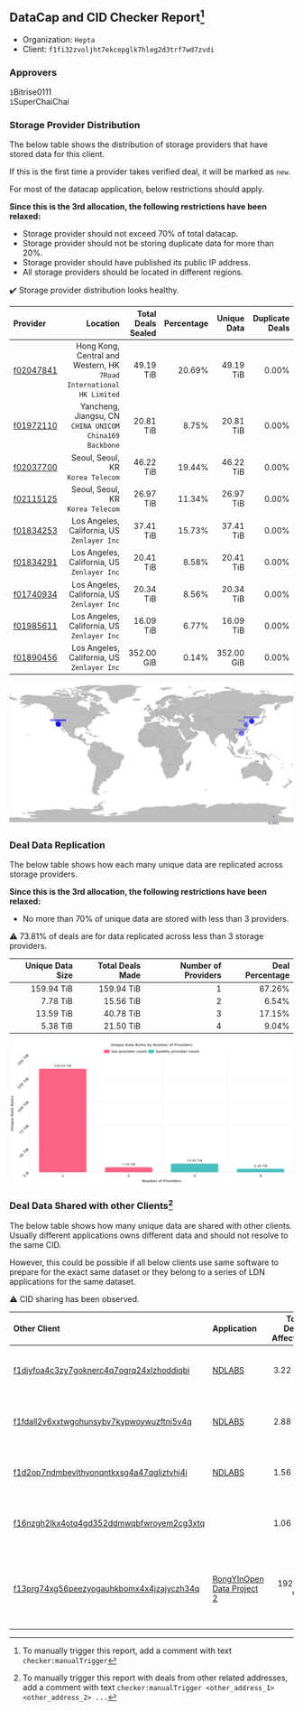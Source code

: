 ## DataCap and CID Checker Report[^1]
 - Organization: `Hepta`
 - Client: `f1fi32zvoljht7ekcepglk7hleg2d3trf7wd7zvdi`
### Approvers
`1`Bitrise0111<br/>`1`SuperChaiChai

### Storage Provider Distribution
The below table shows the distribution of storage providers that have stored data for this client.

If this is the first time a provider takes verified deal, it will be marked as `new`.

For most of the datacap application, below restrictions should apply.

**Since this is the 3rd allocation, the following restrictions have been relaxed:**
 - Storage provider should not exceed 70% of total datacap.
 - Storage provider should not be storing duplicate data for more than 20%.
 - Storage provider should have published its public IP address.
 - All storage providers should be located in different regions.

✔️ Storage provider distribution looks healthy.

| Provider                                              |                                                                Location | Total Deals Sealed | Percentage | Unique Data | Duplicate Deals |
| :---------------------------------------------------- | ----------------------------------------------------------------------: | -----------------: | ---------: | ----------: | --------------: |
| [f02047841](https://filfox.info/en/address/f02047841) | Hong Kong, Central and Western, HK<br/>`7Road International HK Limited` |          49.19 TiB |     20.69% |   49.19 TiB |           0.00% |
| [f01972110](https://filfox.info/en/address/f01972110) |              Yancheng, Jiangsu, CN<br/>`CHINA UNICOM China169 Backbone` |          20.81 TiB |      8.75% |   20.81 TiB |           0.00% |
| [f02037700](https://filfox.info/en/address/f02037700) |                                    Seoul, Seoul, KR<br/>`Korea Telecom` |          46.22 TiB |     19.44% |   46.22 TiB |           0.00% |
| [f02115125](https://filfox.info/en/address/f02115125) |                                    Seoul, Seoul, KR<br/>`Korea Telecom` |          26.97 TiB |     11.34% |   26.97 TiB |           0.00% |
| [f01834253](https://filfox.info/en/address/f01834253) |                          Los Angeles, California, US<br/>`Zenlayer Inc` |          37.41 TiB |     15.73% |   37.41 TiB |           0.00% |
| [f01834291](https://filfox.info/en/address/f01834291) |                          Los Angeles, California, US<br/>`Zenlayer Inc` |          20.41 TiB |      8.58% |   20.41 TiB |           0.00% |
| [f01740934](https://filfox.info/en/address/f01740934) |                          Los Angeles, California, US<br/>`Zenlayer Inc` |          20.34 TiB |      8.56% |   20.34 TiB |           0.00% |
| [f01985611](https://filfox.info/en/address/f01985611) |                          Los Angeles, California, US<br/>`Zenlayer Inc` |          16.09 TiB |      6.77% |   16.09 TiB |           0.00% |
| [f01890456](https://filfox.info/en/address/f01890456) |                          Los Angeles, California, US<br/>`Zenlayer Inc` |         352.00 GiB |      0.14% |  352.00 GiB |           0.00% |

<img src="https://raw.githubusercontent.com/data-preservation-programs/filplus-checker-assets/main/filecoin-project/filecoin-plus-large-datasets/issues/1693/1683271335052.png"/>

### Deal Data Replication
The below table shows how each many unique data are replicated across storage providers.


**Since this is the 3rd allocation, the following restrictions have been relaxed:**
- No more than 70% of unique data are stored with less than 3 providers.

⚠️ 73.81% of deals are for data replicated across less than 3 storage providers.

| Unique Data Size | Total Deals Made | Number of Providers | Deal Percentage |
| ---------------: | ---------------: | ------------------: | --------------: |
|       159.94 TiB |       159.94 TiB |                   1 |          67.26% |
|         7.78 TiB |        15.56 TiB |                   2 |           6.54% |
|        13.59 TiB |        40.78 TiB |                   3 |          17.15% |
|         5.38 TiB |        21.50 TiB |                   4 |           9.04% |

<img src="https://raw.githubusercontent.com/data-preservation-programs/filplus-checker-assets/main/filecoin-project/filecoin-plus-large-datasets/issues/1693/1683271336031.png"/>

### Deal Data Shared with other Clients[^3]
The below table shows how many unique data are shared with other clients.
Usually different applications owns different data and should not resolve to the same CID.

However, this could be possible if all below clients use same software to prepare for the exact same dataset or they belong to a series of LDN applications for the same dataset.

⚠️ CID sharing has been observed.

| Other Client                                                                                                          | Application                                                                                                | Total Deals Affected | Unique CIDs | Approvers                                                                                                                   |
| :-------------------------------------------------------------------------------------------------------------------- | :--------------------------------------------------------------------------------------------------------- | -------------------: | ----------: | :-------------------------------------------------------------------------------------------------------------------------- |
| [f1diyfoa4c3zy7goknerc4q7ogrq24xlzhoddiqbi](https://filfox.info/en/address/f1diyfoa4c3zy7goknerc4q7ogrq24xlzhoddiqbi) | [NDLABS](https://github.com/filecoin-project/filecoin-plus-large-datasets/issues/1723)                     |             3.22 TiB |          31 | `1`DaYouGroup<br/>`1`kernelogic<br/>`1`laurarenpanda<br/>`1`sxxfuture-official                                              |
| [f1fdall2v6xxtwgohunsybv7kypwoywuzftni5v4q](https://filfox.info/en/address/f1fdall2v6xxtwgohunsybv7kypwoywuzftni5v4q) | [NDLABS](https://github.com/filecoin-project/filecoin-plus-large-datasets/issues/1721)                     |             2.88 TiB |          26 | `1`DaYouGroup<br/>`1`kernelogic<br/>`1`laurarenpanda<br/>`1`sxxfuture-official                                              |
| [f1d2op7ndmbevlthyonqntkxsg4a47qgliztvhj4i](https://filfox.info/en/address/f1d2op7ndmbevlthyonqntkxsg4a47qgliztvhj4i) | [NDLABS](https://github.com/filecoin-project/filecoin-plus-large-datasets/issues/1720)                     |             1.56 TiB |          14 | `1`DaYouGroup<br/>`1`kernelogic<br/>`1`laurarenpanda<br/>`1`sxxfuture-official                                              |
| [f16nzgh2lkx4otq4gd352ddmwqbfwroyem2cg3xtq](https://filfox.info/en/address/f16nzgh2lkx4otq4gd352ddmwqbfwroyem2cg3xtq) | [](https://github.com/filecoin-project/filecoin-plus-large-datasets/issues/1500)                           |             1.06 TiB |          34 | `1`1ane-1<br/>`1`a1991car<br/>`1`fireflyHZ<br/>`1`Tom-OriginStorage                                                         |
| [f13prg74xg56peezyogauhkbomx4x4jzajyczh34q](https://filfox.info/en/address/f13prg74xg56peezyogauhkbomx4x4jzajyczh34q) | [RongYInOpen Data Project 2](https://github.com/filecoin-project/filecoin-plus-large-datasets/issues/1580) |           192.00 GiB |           6 | `1`1ane-1<br/>`1`fireflyHZ<br/>`1`flyworker<br/>`2`kernelogic<br/>`1`luobin544<br/>`1`Tom-OriginStorage<br/>`1`xingjitansuo |

[^1]: To manually trigger this report, add a comment with text `checker:manualTrigger`

[^2]: Deals from those addresses are combined into this report as they are specified with `checker:manualTrigger`

[^3]: To manually trigger this report with deals from other related addresses, add a comment with text `checker:manualTrigger <other_address_1> <other_address_2> ...`
